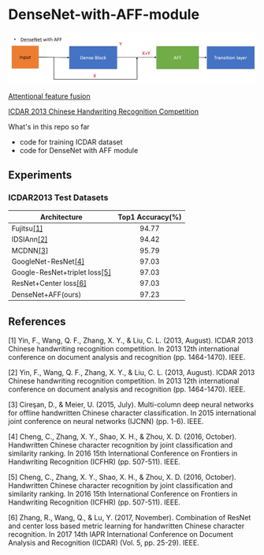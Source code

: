 # DenseNet-with-AFF-module
![](./architecture.jpg)

[Attentional feature fusion](https://arxiv.org/abs/2009.14082)

[ICDAR 2013 Chinese Handwriting Recognition Competition](https://ieeexplore.ieee.org/abstract/document/6628856)

What's in this repo so far
- code for training ICDAR dataset
- code for DenseNet with AFF module

## Experiments

### ICDAR2013 Test Datasets
| Architecture                | Top1 Accuracy(%) |
| -------------------         |:-------------:   |
| Fujitsu[[1]](./README.md#References)                     | 94.77            | 
| IDSIAnn[[2]](./README.md#References)                      | 94.42            |
| MCDNN[[3]](./README.md#References)                        | 95.79            |  
| GoogleNet-ResNet[[4]](./README.md#References)             | 97.03            | 
| Google-ResNet+triplet loss[[5]](./README.md#References)   | 97.03            | 
| ResNet+Center loss[[6]](./README.md#References)           | 97.03            | 
| DenseNet+AFF(ours)          | 97.23            |

## References
[1] Yin, F., Wang, Q. F., Zhang, X. Y., & Liu, C. L. (2013, August). ICDAR 2013 Chinese handwriting recognition competition. 
In 2013 12th international conference on document analysis and recognition (pp. 1464-1470). IEEE.

[2] Yin, F., Wang, Q. F., Zhang, X. Y., & Liu, C. L. (2013, August). ICDAR 2013 Chinese handwriting recognition competition. 
In 2013 12th international conference on document analysis and recognition (pp. 1464-1470). IEEE.

[3] Cireşan, D., & Meier, U. (2015, July). Multi-column deep neural networks for offline handwritten Chinese character classification. 
In 2015 international joint conference on neural networks (IJCNN) (pp. 1-6). IEEE.

[4] Cheng, C., Zhang, X. Y., Shao, X. H., & Zhou, X. D. (2016, October). Handwritten Chinese character recognition by joint classification and similarity ranking. 
In 2016 15th International Conference on Frontiers in Handwriting Recognition (ICFHR) (pp. 507-511). IEEE.

[5] Cheng, C., Zhang, X. Y., Shao, X. H., & Zhou, X. D. (2016, October). Handwritten Chinese character recognition by joint classification and similarity ranking. 
In 2016 15th International Conference on Frontiers in Handwriting Recognition (ICFHR) (pp. 507-511). IEEE.

[6] Zhang, R., Wang, Q., & Lu, Y. (2017, November). Combination of ResNet and center loss based metric learning for handwritten Chinese character recognition. 
In 2017 14th IAPR International Conference on Document Analysis and Recognition (ICDAR) (Vol. 5, pp. 25-29). IEEE.

